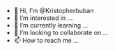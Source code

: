 - 👋 Hi, I’m @Kristopherbuban
- 👀 I’m interested in ...
- 🌱 I’m currently learning ...
- 💞️ I’m looking to collaborate on ...
- 📫 How to reach me ...

<!---
Kristopherbuban/Kristopherbuban is a ✨ special ✨ repository because its `README.md` (this file) appears on your GitHub profile.
You can click the Preview link to take a look at your changes.
--->
